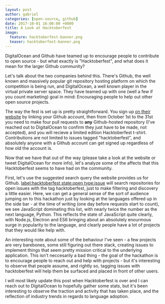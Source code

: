 ```yaml
---
layout: post
author: gabriel
categories: [open-source, github]
date: 2017-10-01 16:00:00 +0000
title: A Look at Hacktoberfest
image:
  feature: hacktoberfest-banner.png
  teaser: hacktoberfest-banner.png
---
```


DigitalOcean and Github have teamed up to encourage people to contribute to open source - but what exactly is "Hacktoberfest", and what does it mean for the larger Github community?

Let's talk about the two companies behind this. There's Github, the well known and massively popular git repository hosting platform on which the competition is being run, and DigitalOcean, a well known player in the virtual private server space. They have teamed up with one (well a few if you count marketing) goal in mind: Encouraging people to help out other open source projects. 

The way the fest is set up is pretty straightforward. You sign up [on their website](https://hacktoberfest.digitalocean.com/) by linking your Github account, then from October 1st to the 31st you need to make four pull requests to **any** Github-hosted repository (I've reached out to DigitalOcean to confirm they just have to be made, not accepted), and you will recieve a limited edition Hacktoberfest t-shirt. Contributions are not limited to issues tagged "hacktoberfest", and absolutely anyone with a Github account can get signed up regardless of how old the account is. 

Now that we have that out of the way (please take a look at the website or tweet DigitalOcean for more info), let's analyze some of the affects that this Hacktoberfest seems to have had on the community.

First, let's use the suggested search query the website provides us for Github. [label:hacktoberfest state:open type:issue](https://github.com/search?l=Go&q=label%3Ahacktoberfest+state%3Aopen+type%3Aissue&type=Issues) will search repositories for open issues with the tag hacktoberfest, just to make filtering and discovery a little easier. Here, we can get a general sense of the sort of audience jumping on to this hackathon just by looking at the languages offered up in the side bar - at the time of writing (one day before requests start to count), we see JavaScript dominating this list, with nearly twice the number as the next language, Python. This reflects the state of JavaScript quite clearly, with Node.js, Electron and ES6 bringing about an absolutely enourmous surge in popularity to the language, and clearly people have a lot of projects that they would like help with. 

An interesting note about some of the behaviour I've seen - a few projects are very barebones, some still figuring out there stack, creating issues to implement things that seem pretty mission critical to the underlying application. This isn't neccesarily a bad thing - the goal of the hackathon is to encourage people to reach out and help with projects - but it's interesting to observe that people assume, and rightly so, tagging issues with hacktoberfest will help them be surfaced and placed in front of other users. 

I will most likely update this post when Hacktoberfest is over and I can reach out to DigitalOcean to hopefully gather some stats, but it's been interesting to observe the traction and activity that has taken place, and the reflection of industry trends in regards to language adoption.